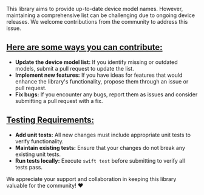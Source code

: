 This library aims to provide up-to-date device model names. However, maintaining a comprehensive list can be challenging due to ongoing device releases. We welcome contributions from the community to address this issue.

## <u>Here are some ways you can contribute:</u>

* <b>Update the device model list:</b> If you identify missing or outdated models, submit a pull request to update the list.
* <b>Implement new features:</b> If you have ideas for features that would enhance the library's functionality, propose them through an issue or pull request.
* <b>Fix bugs:</b> If you encounter any bugs, report them as issues and consider submitting a pull request with a fix.

## <u>Testing Requirements:</u>

* <b>Add unit tests:</b> All new changes must include appropriate unit tests to verify functionality.
* <b>Maintain existing tests:</b> Ensure that your changes do not break any existing unit tests.
* <b>Run tests locally:</b> Execute `swift test` before submitting to verify all tests pass.

We appreciate your support and collaboration in keeping this library valuable for the community! ❤️
